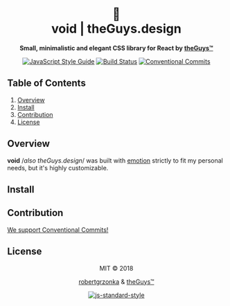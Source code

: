 <div align="center"> 

<h1>💎<br/>
void | theGuys.design<br/></h1>
  
  **Small, minimalistic and elegant CSS library for React by <a href="https://theguys.sh">theGuys™</a>**

[![JavaScript Style Guide](https://img.shields.io/badge/code_style-standard-brightgreen.svg)](https://standardjs.com) [![Build Status](https://travis-ci.com/theguysdesign/voidjs.svg?branch=master)](https://travis-ci.com/theguysdesign/voidjs) [![Conventional Commits](https://img.shields.io/badge/Conventional%20Commits-1.0.0-yellow.svg)](https://conventionalcommits.org)

</div>

## Table of Contents
1. [Overview](#overview)
2. [Install](#install)
3. [Contribution](#contribution)
4. [License](#license)

## Overview

**void** /*also theGuys.design*/ was built with <a href="https://emotion.sh">emotion</a> strictly to fit my personal needs, but it's highly customizable.

## Install

## Contribution
[We support Conventional Commits!](https://www.conventionalcommits.org)

## License

<div align="center">

MIT © 2018 

<a href="mailto:robert@theguys.sh">robertgrzonka</a> & <a href="https://theguys.design">theGuys™</a>

[![js-standard-style](https://cdn.rawgit.com/standard/standard/master/badge.svg)](https://github.com/standard/standard)

</div>

[1]: #overview
[2]: #install
[3]: #contribution
[3.1]: #code-of-conduct
[3.2]: #to-do
[4]: #credits
